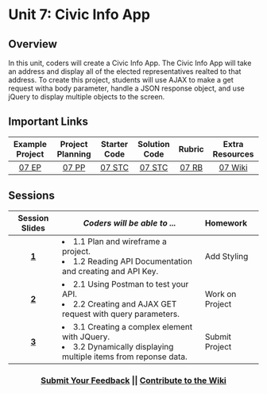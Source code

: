 # Unit 7: Civic Info App

## Overview
In this unit, coders will create a Civic Info App. The Civic Info App will take an address and display all of the elected representatives realted to that address. To create this project, students will use AJAX to make a get request witha body parameter, handle a JSON response object, and use jQuery to display multiple objects to the screen.

## Important Links

| Example Project| Project Planning |  Starter Code | Solution Code  | Rubric | Extra Resources |
|:-------:|:-------:|:-------:|:-------:|:-------:|:-------:|
| [07 EP](https://scriptedcurriculum.github.io/advanced_civics_solution/) |[07 PP](https://docs.google.com/document/d/1djJGD16zKw0DsNOKir0yP6wt-MW751isL-7UDK7ZSRc/edit) | [07 STC](https://github.com/ScriptEdcurriculum/advanced_civics_startercode) | [07 STC](https://github.com/ScriptEdcurriculum/advanced_civics_solution) | [07 RB](https://drive.google.com/open?id=1sE57raysW2J8LFMpNi86e1bfZ8Q9DE0OmLgGnReL-y4) | [07 Wiki](https://github.com/ScriptEdcurriculum/curriculum17-18/wiki/2.-Advanced#unit-7-api) |

## Sessions 
|Session Slides|*Coders will be able to ...*|Homework|
|:-------:|-------|:-------|
|[**1**](https://docs.google.com/presentation/d/1H40VvavX0N4xZtA1VJfQD5gelOLNflGozumlbdUoXos/edit#slide=id.g1e220fa94a_0_26)|<li>1.1 Plan and wireframe a project.</li> <li>1.2 Reading API Documentation and creating and API Key. </li>|Add Styling|
|[**2**](https://docs.google.com/presentation/d/1H40VvavX0N4xZtA1VJfQD5gelOLNflGozumlbdUoXos/edit#slide=id.g1f587f6424_5_5)|<li>2.1 Using Postman to test your API.</li> <li> 2.2 Creating and AJAX GET request with query parameters.</li>  |Work on Project|
|[**3**](https://docs.google.com/presentation/d/1H40VvavX0N4xZtA1VJfQD5gelOLNflGozumlbdUoXos/edit#slide=id.g1e220fa94a_0_4)|<li>3.1 Creating a complex element with JQuery.</li> <li>3.2 Dynamically displaying multiple items from reponse data.</li> |Submit Project|

<h3 align="center"><a href="https://docs.google.com/forms/d/e/1FAIpQLSdmoYjRk6tqJHI5Y1ELjOZ7tiYj58dmoIBEeUaXK5ciIdljIg/viewform">Submit Your Feedback</a> || <a href="https://github.com/ScriptEdcurriculum/curriculum17-18/wiki/2.-Advanced#unit-7-api">Contribute to the Wiki</a></h3>
